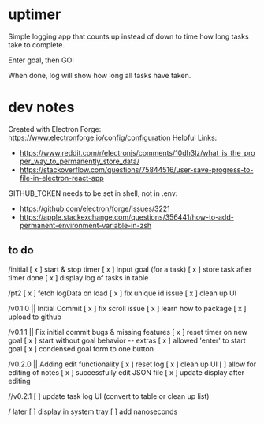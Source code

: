 # uptimer
Simple logging app that counts up instead of down to time how long tasks take to complete.

Enter goal, then GO!

When done, log will show how long all tasks have taken.



# dev notes
Created with Electron Forge: https://www.electronforge.io/config/configuration
Helpful Links:
- https://www.reddit.com/r/electronjs/comments/10dh3lz/what_is_the_proper_way_to_permanently_store_data/
- https://stackoverflow.com/questions/75844516/user-save-progress-to-file-in-electron-react-app

GITHUB_TOKEN needs to be set in shell, not in .env:
- https://github.com/electron/forge/issues/3221
- https://apple.stackexchange.com/questions/356441/how-to-add-permanent-environment-variable-in-zsh

## to do

/initial
[ x ] start & stop timer
[ x ] input goal (for a task)
[ x ] store task after timer done
[ x ] display log of tasks in table

/pt2
[ x ] fetch logData on load
[ x ] fix unique id issue
[ x ] clean up UI

/v0.1.0   || Initial Commit
[ x ] fix scroll issue
[ x ] learn how to package
[ x ] upload to github

/v0.1.1   || Fix initial commit bugs & missing features
[ x ] reset timer on new goal
[ x ] start without goal behavior
-- extras
[ x ] allowed 'enter' to start goal
[ x ] condensed goal form to one button

/v0.2.0   || Adding edit functionality
[ x ] reset log
[ x ] clean up UI
[ ] allow for editing of notes
  [ x ] successfully edit JSON file
  [ x ] update display after editing

//v0.2.1
[ ] update task log UI (convert to table or clean up list)

/ later
[ ] display in system tray
[ ] add nanoseconds